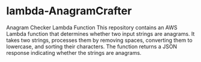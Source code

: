 # lambda-AnagramCrafter
Anagram Checker Lambda Function This repository contains an AWS Lambda function that determines whether two input strings are anagrams. It takes two strings, processes them by removing spaces, converting them to lowercase, and sorting their characters. The function returns a JSON response indicating whether the strings are anagrams.
